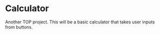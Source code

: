 # Calculator
Another TOP project. This will be a basic calculator that takes user inputs from buttons.

